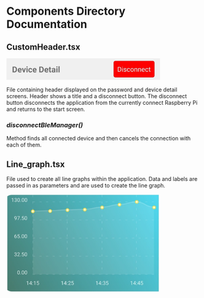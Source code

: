 # Components Directory Documentation

## **CustomHeader.tsx**
<img src="../images/bt_custom_header.jpg" alt="drawing" width="400"/>

File containing header displayed on the password and device detail screens. Header shows a title and a disconnect button. The disconnect button disconnects the application from the currently connect Raspberry Pi and returns to the start screen.

  ### *disconnectBleManager()*
  Method finds all connected device and then cancels the connection with each of them.

## **Line_graph.tsx**
File used to create all line graphs within the application. Data and labels are passed in as parameters and are used to create the line graph.

<img src="../images/bt_line_graph.jpg" alt="drawing" width="400"/>
